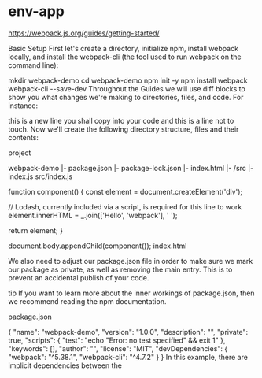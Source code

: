 # env-app

https://webpack.js.org/guides/getting-started/

Basic Setup
First let's create a directory, initialize npm, install webpack locally, and install the webpack-cli (the tool used to run webpack on the command line):

mkdir webpack-demo
cd webpack-demo
npm init -y
npm install webpack webpack-cli --save-dev
Throughout the Guides we will use diff blocks to show you what changes we're making to directories, files, and code. For instance:

 this is a new line you shall copy into your code
  and this is a line not to touch.
Now we'll create the following directory structure, files and their contents:

project

  webpack-demo
  |- package.json
  |- package-lock.json
 |- index.html
 |- /src
   |- index.js
src/index.js

function component() {
  const element = document.createElement('div');

  // Lodash, currently included via a script, is required for this line to work
  element.innerHTML = _.join(['Hello', 'webpack'], ' ');

  return element;
}

document.body.appendChild(component());
index.html

<!DOCTYPE html>
<html>
  <head>
    <meta charset="utf-8" />
    <title>Getting Started</title>
    <script src="https://unpkg.com/lodash@4.17.20"></script>
  </head>
  <body>
    <script src="./src/index.js"></script>
  </body>
</html>
We also need to adjust our package.json file in order to make sure we mark our package as private, as well as removing the main entry. This is to prevent an accidental publish of your code.

tip
If you want to learn more about the inner workings of package.json, then we recommend reading the npm documentation.

package.json

 {
   "name": "webpack-demo",
   "version": "1.0.0",
   "description": "",
  "private": true,
   "scripts": {
     "test": "echo \"Error: no test specified\" && exit 1"
   },
   "keywords": [],
   "author": "",
   "license": "MIT",
   "devDependencies": {
     "webpack": "^5.38.1",
     "webpack-cli": "^4.7.2"
   }
 }
In this example, there are implicit dependencies between the <script> tags. Our index.js file depends on lodash being included in the page before it runs. This is because index.js never explicitly declared a need for lodash; it assumes that the global variable _ exists.

There are problems with managing JavaScript projects this way:

It is not immediately apparent that the script depends on an external library.
If a dependency is missing, or included in the wrong order, the application will not function properly.
If a dependency is included but not used, the browser will be forced to download unnecessary code.
Let's use webpack to manage these scripts instead.




https://jestjs.io/docs/getting-started


npm install --save-dev jest

Let's get started by writing a test for a hypothetical function that adds two numbers. First, create a sum.js file:

function sum(a, b) {
  return a + b;
}
module.exports = sum;

Then, create a file named sum.test.js. This will contain our actual test:

const sum = require('./sum');

test('adds 1 + 2 to equal 3', () => {
  expect(sum(1, 2)).toBe(3);
});

Add the following section to your package.json:

{
  "scripts": {
    "test": "jest"
  }
}

Finally, run yarn test or npm test and Jest will print this message:

PASS  ./sum.test.js
✓ adds 1 + 2 to equal 3 (5ms)


npm install --save-dev webpack webpack-cli
px webpack --mode=development
px webpack --mode=production

PS C:\Users\User\env-app> npx webpack --config webpack.config.js



https://typicode.github.io/husky/get-started.html


https://babeljs.io/docs/




https://jsdoc.app/about-getting-started








